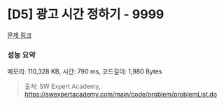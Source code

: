 # [D5] 광고 시간 정하기 - 9999 

[문제 링크](https://swexpertacademy.com/main/code/problem/problemDetail.do?contestProbId=AXIvPBC6aqUDFAXR) 

### 성능 요약

메모리: 110,328 KB, 시간: 790 ms, 코드길이: 1,980 Bytes



> 출처: SW Expert Academy, https://swexpertacademy.com/main/code/problem/problemList.do